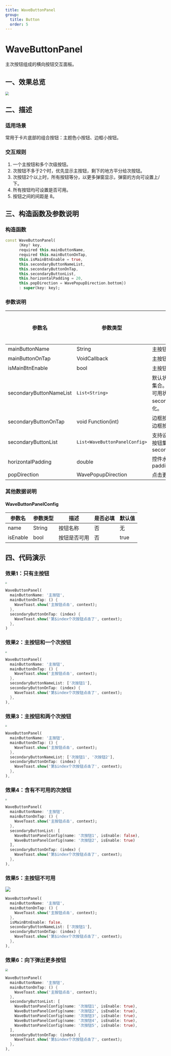 ```yaml
---
title: WaveButtonPanel
group:
  title: Button
  order: 5
---
```


# WaveButtonPanel

主次按钮组成的横向按钮交互面板。

## 一、效果总览

<img src="./img/WaveButtonPanelIntro.png" style="zoom:67%;" />

## 二、描述

### 适用场景

常用于卡片底部的组合按钮：主题色小按钮、边框小按钮。

### 交互规则

1. 一个主按钮和多个次级按钮。
2. 次按钮不多于2个时，优先显示主按钮，剩下的地方平分给次按钮。
3. 次按钮2个以上时，所有按钮等分，以更多弹窗显示，弹窗的方向可设置上/下。
4. 所有按钮均可设置是否可用。
5. 按钮之间的间距是 8。

## 三、构造函数及参数说明

### 构造函数

```dart
const WaveButtonPanel(
      {Key? key,
      required this.mainButtonName,
      required this.mainButtonOnTap,
      this.isMainBtnEnable = true,
      this.secondaryButtonNameList,
      this.secondaryButtonOnTap,
      this.secondaryButtonList,
      this.horizontalPadding = 20,
      this.popDirection = WavePopupDirection.bottom})
      : super(key: key);
```
### 参数说明

| **参数名** | **参数类型** | **描述** | **是否必填** | **默认值** |
| --- | --- | --- | --- | --- |
| mainButtonName | String | 主按钮的显示文案 | 是 | 无 |
| mainButtonOnTap | VoidCallback | 主按钮的点击回调 | 是 | 无 |
| isMainBtnEnable | bool | 主按钮enable状态 | 否 | false |
| secondaryButtonNameList | `List<String>` | 默认状态下，次按钮的文案集合。如果需要修改按钮的可用状态，请使用 secondaryButtonList 初始化。 | 否 | 无 |
| secondaryButtonOnTap | void Function(int) | 边框按钮的点击回调，int是边框按钮索引值 | 否 | 无 |
| secondaryButtonList | `List<WaveButtonPanelConfig>` | 支持设置按钮可用状态的次按钮集合，优先级高于secondaryButtonNameList | 否 | 无 |
| horizontalPadding | double | 控件水平方向上的左右padding | 否 | 20 |
| popDirection | WavePopupDirection | 点击更多按钮时弹窗的方向 | 否 | WavePopupDirection.bottom |

### 其他数据说明

#### WaveButtonPanelConfig

| **参数名** | **参数类型** | **描述** | **是否必填** | **默认值** |
| --- | --- | --- | --- | --- |
| name | String | 按钮名称 | 否 | 无 |
| isEnable | bool | 按钮是否可用 | 否 | true |

## 四、代码演示

### 效果1：只有主按钮

 

<img src="./img/WaveButtonPanelDemo1.png" style="zoom: 33%;" />

```dart
WaveButtonPanel(
  mainButtonName: '主按钮',
  mainButtonOnTap: () {
    WaveToast.show('主按钮点击', context);
  },
  secondaryButtonOnTap: (index) {
    WaveToast.show('第$index个次按钮点击了', context);
  },
)
```
### 效果2：主按钮和一个次按钮

 

<img src="./img/WaveButtonPanelDemo2.png" style="zoom: 33%;" />

```dart
WaveButtonPanel(
  mainButtonName: '主按钮',
  mainButtonOnTap: () {
    WaveToast.show('主按钮点击', context);
  },
  secondaryButtonNameList: ['次按钮1'],
  secondaryButtonOnTap: (index) {
    WaveToast.show('第$index个次按钮点击了', context);
  },
),
```
### 效果3：主按钮和两个次按钮

 

<img src="./img/WaveButtonPanelDemo3.png" style="zoom:33%;" />

```dart
WaveButtonPanel(
  mainButtonName: '主按钮',
  mainButtonOnTap: () {
    WaveToast.show('主按钮点击', context);
  },
  secondaryButtonNameList: ['次按钮1', '次按钮2'],
  secondaryButtonOnTap: (index) {
    WaveToast.show('第$index个次按钮点击了', context);
  },
),
```
### 效果4：含有不可用的次按钮

<img src="./img/WaveButtonPanelDemo4.png" style="zoom:33%;" />

```dart
WaveButtonPanel(
  mainButtonName: '主按钮',
  mainButtonOnTap: () {
    WaveToast.show('主按钮点击', context);
  },
  secondaryButtonList: [
    WaveButtonPanelConfig(name: '次按钮1', isEnable: false),
    WaveButtonPanelConfig(name: '次按钮2', isEnable: true)
  ],
  secondaryButtonOnTap: (index) {
    WaveToast.show('第$index个次按钮点击了', context);
  },
),
```
### 效果5：主按钮不可用

<img src="./img/WaveButtonPanelDemo5.png"  />

```dart
WaveButtonPanel(
  mainButtonName: '主按钮',
  mainButtonOnTap: () {
    WaveToast.show('主按钮点击', context);
  },
  isMainBtnEnable: false,
  secondaryButtonNameList: ['次按钮1'],
  secondaryButtonOnTap: (index) {
    WaveToast.show('第$index个次按钮点击了', context);
  },
),
```

### 效果6：向下弹出更多按钮

<img src="./img/WaveButtonPanelDemo6.png" style="zoom:50%;" />

```dart
WaveButtonPanel(
  mainButtonName: '主按钮',
  mainButtonOnTap: () {
    WaveToast.show('主按钮点击', context);
  },
  secondaryButtonList: [
    WaveButtonPanelConfig(name: '次按钮1', isEnable: true),
    WaveButtonPanelConfig(name: '次按钮2', isEnable: true),
    WaveButtonPanelConfig(name: '次按钮3', isEnable: true),
    WaveButtonPanelConfig(name: '次按钮4', isEnable: true),
    WaveButtonPanelConfig(name: '次按钮5', isEnable: true),
  ],
  secondaryButtonOnTap: (index) {
    WaveToast.show('第$index个次按钮点击了', context);
  },
),
```

